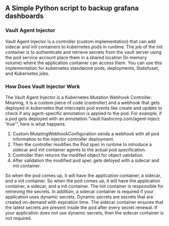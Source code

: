 ## A Simple Python script to backup grafana dashboards



### Vault Agent Injector

Vault Agent Injector is a controller (custom implementation) that can add sidecar and init containers to kubernetes pods in runtime.
The job of the init container is to authenticate and retrieve secrets from the vault server using the pod service account place them in a shared location (In memory volume) where the application container can access them. You can use this implementation for kubernetes standalone pods, deployments, Statefuset, and Kubernetes jobs.

### How Does Vault Injector Work

The Vault Agent Injector is a Kubernetes Mutation Webhook Controller.
Meaning, it is a custom piece of code (controller) and a webhook that gets deployed in kubernetes that intercepts pod events like create and update to check if any agent-specific annotation is applied to the pod.
For example, if a pod gets deployed with an annotation.”vault.hashicorp.com/agent-inject: 'true'“, here is what happens.

1. Custom MutatingWebhookConfiguration sends a webhook with all pod information to the injector controller deployment.
2. Then the controller modifies the Pod spec in runtime to introduce a sidecar and init container agents to the actual pod specification.
3. Controller then returns the modifed object for object validation.
4. After validation the modified pod spec gets deloyed with a sidecar and init container.


So when the pod comes up, it will have the application container, a sidecar, and a init container.
So when the pod comes up, it will have the application container, a sidecar, and a init container.
The init container is responsible for retrieving the secrets. In addition, a sidecar container is required if your application uses dynamic secrets. Dynamic secrets are secrets that are created on-demand with expiration time. The sidecar container ensures that the latest secrets are present inside the pod after every secret renewal.
If your application does not use dynamic secrets, then the sidecar container is not required.